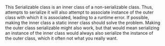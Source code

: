 This Serializable class is an inner class of a non-serializable class. Thus, attempts to serialize it will also attempt to associate instance of the outer class with which it is associated, leading to a runtime error. If possible, making the inner class a static inner class should solve the problem. Making the outer class serializable might also work, but that would mean serializing an instance of the inner class would always also serialize the instance of the outer class, which it often not what you really want.